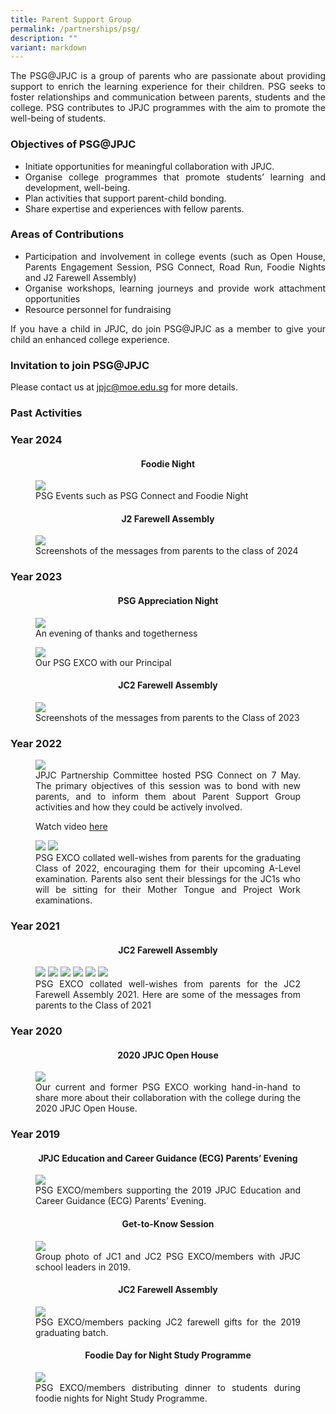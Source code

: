 ```yaml
---
title: Parent Support Group
permalink: /partnerships/psg/
description: ""
variant: markdown
---
```

<div align="justify">
<p>
The PSG@JPJC is&nbsp;a group of parents who are passionate about providing support to enrich the learning experience for their children.&nbsp;PSG seeks to foster relationships and communication between parents, students and the college. PSG contributes to JPJC programmes with the aim to promote the well-being of students.</p>

<h3><strong>Objectives of PSG@JPJC</strong></h3>
<ul>
	<li>Initiate opportunities for meaningful collaboration with JPJC.</li>
	<li>Organise college programmes that promote students’ learning and development, well-being.
</li>
	<li>Plan activities that support parent-child bonding.</li>
	<li>Share expertise and experiences with fellow parents.</li></ul>

<h3><strong>Areas of Contributions</strong></h3>
<ul>
	<li>Participation and involvement in college events (such as Open House, Parents Engagement Session, PSG Connect, Road Run, Foodie Nights and J2 Farewell Assembly)</li>
	<li>Organise workshops, learning journeys and provide work attachment opportunities</li>
	<li>Resource personnel for fundraising</li></ul>

<p>
If you have a child in JPJC, do join PSG@JPJC as a member to give your child an enhanced college experience.</p>

<h3><strong>Invitation to join PSG@JPJC</strong></h3>
<p>Please contact us at <a href="mailto:jpjc@moe.edu.sg">jpjc@moe.edu.sg</a> for more details.</p>

<h3><strong>Past Activities</strong></h3>

<h3>Year 2024</h3>

<center><h4>Foodie Night</h4></center>	
<figure>
	<img src="/images/Partnerships/PSG/PSG.png">
	<figcaption>PSG Events such as PSG Connect and Foodie Night</figcaption></figure>
	
<center><h4>J2 Farewell Assembly</h4></center>	
<figure>
	<img src="/images/Partnerships/PSG/Picture3.png">
	<figcaption>Screenshots of the messages from parents to the class of 2024</figcaption></figure>
	
	
<h3>Year 2023</h3>

<center><h4>PSG Appreciation Night</h4></center>

<figure>
	<img src="/images/Partnerships/PSG/PSG1.jpeg">
	<figcaption>An evening of thanks and togetherness</figcaption></figure>
	
<figure>
	<img src="/images/Partnerships/PSG/PSG2.jpg">
	<figcaption>Our PSG EXCO with our Principal</figcaption></figure>
	
<center><h4>JC2 Farewell Assembly</h4></center>
	
<figure>
	<img src="/images/Partnerships/PSG/PSG3.JPG">
	<figcaption>Screenshots of the messages from parents to the Class of 2023</figcaption></figure>

<h3>Year 2022</h3>
	
<figure>
<img src="https://raw.githubusercontent.com/isomerpages/moe-jpjc/staging/images/Partnerships/PSG/PSG%20Connect%202022.jpeg">
<figcaption>JPJC Partnership Committee hosted PSG Connect on 7 May. The primary objectives of this session was to bond with new parents, and to inform them about Parent Support Group activities and how they could be actively involved. 


<p>Watch video <a href="https://www.facebook.com/jpjc.sg/videos/391536189521899/">here</a></p>
</figcaption></figure>	
	
	
<figure>
<img src="https://raw.githubusercontent.com/isomerpages/moe-jpjc/staging/images/Partnerships/PSG/J1%20Wishes.jpg">

<img src="https://raw.githubusercontent.com/isomerpages/moe-jpjc/staging/images/Partnerships/PSG/J2%20Wishes.jpg">


<figcaption>PSG EXCO collated well-wishes from parents for the graduating Class of 2022, encouraging them for their upcoming A-Level examination. Parents also sent their blessings for the JC1s who will be sitting for their Mother Tongue and Project Work examinations.</figcaption></figure>		
	
	
	
<h3>Year 2021</h3>
	
<center><h4>JC2 Farewell Assembly</h4></center>

<figure>
<img src="/images/psg%201a.jpg">
<img src="/images/psg%201b.jpg">		 
<img src="/images/psg%202a.jpg">
<img src="/images/psg%202b.jpg">		 
<img src="/images/psg%203a.jpg">
<img src="/images/psg%203b.jpg">		 		 
<figcaption>PSG EXCO collated well-wishes from parents for the JC2 Farewell Assembly 2021. Here are some of the messages&nbsp;from parents to the Class of 2021 </figcaption></figure>
	
<h3>Year 2020</h3>
<center><h4>2020 JPJC Open House</h4></center>

<figure>
<img src="/images/PSG1.jpg">
<figcaption>Our current and former PSG EXCO working hand-in-hand to share more about their collaboration with the college during the 2020 JPJC Open House.</figcaption></figure>

<h3>Year 2019</h3>
<center><h4>JPJC Education and Career Guidance (ECG) Parents’ Evening</h4></center>

<figure>
<img src="/images/PSG2.jpg">
<figcaption>PSG EXCO/members supporting the 2019 JPJC Education and Career Guidance (ECG) Parents’ Evening.</figcaption>
</figure>

<center><h4>Get-to-Know Session</h4></center>
<figure>
<img src="/images/PSG3.jpg">
<figcaption>Group photo of JC1 and JC2 PSG EXCO/members with JPJC school leaders in 2019.</figcaption></figure>

<center><h4>JC2 Farewell Assembly</h4></center>
<figure>
<img src="/images/psg4.jpg">
<figcaption>PSG EXCO/members packing JC2 farewell gifts for the 2019 graduating batch.</figcaption></figure>
	
<center><h4>Foodie Day for Night Study Programme</h4></center>
<figure>
<img src="/images/psg5.jpg">
<figcaption>PSG EXCO/members distributing dinner to students during foodie nights for Night Study Programme.</figcaption></figure></div>